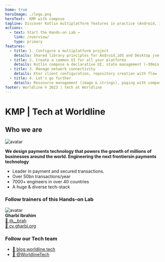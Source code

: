 ```yaml
---
home: true
heroImage: ./logo.png
heroText:  KMP with compose 
tagline: Discover Kotlin multiplatform features in practice (Android, iOS, Desktop & web)
actions:
  - text: Start the Hands-on Lab →
    link: /overview/
    type: primary
features:
  - title: 1. Configure a multiplatform project 
    details: Shared library principles for Android,iOS and Desktop jvm (~10min)
  - title: 2. Create a common UI for all your platforms 
    details: Kotlin compose & declarative UI, state management (~30min)
  - title: 3. Manage network connectivity 
    details: Ktor client configuration, repository creation with flow (~10min)
  - title: 4. Let's go further
    details: Ressource management (image & strings), paging with compose (~10min)
footer: Worldline © 2023 | tech at Worldline
---
```


# KMP | Tech at Worldline
## Who we are 

![avatar](./assets/images/logo_worldline.png)  

**We design payments technology that powers the growth of millions​ of businesses around the world. Engineering the next frontiers​ in payments technology​**  
* Leader in payment and secured transactions. ​ 
* Over 50bn transactions/year​
* 7000+ engineers​ in over 40 countries​
* A huge & diverse​ tech-stack

### Follow trainers of this Hands-on Lab

![avatar](./assets/images/avatar.png)  
**Gharbi Ibrahim**  
[🔗 @__brah​](https://twitter.com/__brah)  
[🔗 cv.gharbi.org](http://cv.gharbi.org)

### Follow our Tech team

* [🔗 blog.worldline.tech](http://blog.worldline.tech)
* [🔗 @WorldlineTech​](https://twitter.com/worldlinetech)
